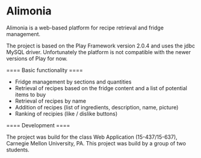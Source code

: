 Alimonia
========

Alimonia is a web-based platform for recipe retrieval and fridge management.

The project is based on the Play Framework version 2.0.4 and uses the jdbc MySQL driver. Unfortunately the platform is not compatible with the newer versions of Play for now.

==== Basic functionality ====

- Fridge management by sections and quantities
- Retrieval of recipes based on the fridge content and a list of potential items to buy
- Retrieval of recipes by name
- Addition of recipes (list of ingredients, description, name, picture)
- Ranking of recipies (like / dislike buttons)

==== Development ====

The project was build for the class Web Application (15-437/15-637), Carnegie Mellon University, PA. This project was build by a group of two students.
